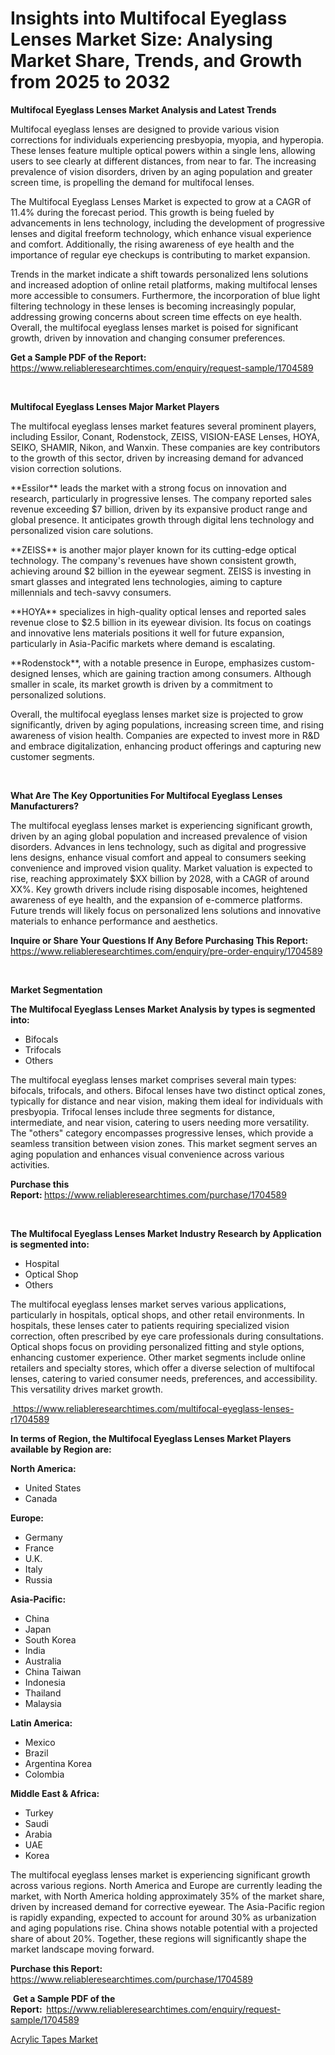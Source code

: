 <p><h1>Insights into Multifocal Eyeglass Lenses Market Size: Analysing Market Share, Trends, and Growth from 2025 to 2032</h1></p><p><strong>Multifocal Eyeglass Lenses Market Analysis and Latest Trends</strong></p>
<p><p>Multifocal eyeglass lenses are designed to provide various vision corrections for individuals experiencing presbyopia, myopia, and hyperopia. These lenses feature multiple optical powers within a single lens, allowing users to see clearly at different distances, from near to far. The increasing prevalence of vision disorders, driven by an aging population and greater screen time, is propelling the demand for multifocal lenses.</p><p>The Multifocal Eyeglass Lenses Market is expected to grow at a CAGR of 11.4% during the forecast period. This growth is being fueled by advancements in lens technology, including the development of progressive lenses and digital freeform technology, which enhance visual experience and comfort. Additionally, the rising awareness of eye health and the importance of regular eye checkups is contributing to market expansion.</p><p>Trends in the market indicate a shift towards personalized lens solutions and increased adoption of online retail platforms, making multifocal lenses more accessible to consumers. Furthermore, the incorporation of blue light filtering technology in these lenses is becoming increasingly popular, addressing growing concerns about screen time effects on eye health. Overall, the multifocal eyeglass lenses market is poised for significant growth, driven by innovation and changing consumer preferences.</p></p>
<p><strong>Get a Sample PDF of the Report:&nbsp;</strong> <a href="https://www.reliableresearchtimes.com/enquiry/request-sample/1704589?utm_campaign=1558&utm_medium=2&utm_source=Github&utm_content=ia&utm_term=09012025&utm_id=multifocal-eyeglass-lenses">https://www.reliableresearchtimes.com/enquiry/request-sample/1704589</a></p>
<p>&nbsp;</p>
<p><strong>Multifocal Eyeglass Lenses Major Market Players</strong></p>
<p><p>The multifocal eyeglass lenses market features several prominent players, including Essilor, Conant, Rodenstock, ZEISS, VISION-EASE Lenses, HOYA, SEIKO, SHAMIR, Nikon, and Wanxin. These companies are key contributors to the growth of this sector, driven by increasing demand for advanced vision correction solutions.</p><p>**Essilor** leads the market with a strong focus on innovation and research, particularly in progressive lenses. The company reported sales revenue exceeding $7 billion, driven by its expansive product range and global presence. It anticipates growth through digital lens technology and personalized vision care solutions.</p><p>**ZEISS** is another major player known for its cutting-edge optical technology. The company's revenues have shown consistent growth, achieving around $2 billion in the eyewear segment. ZEISS is investing in smart glasses and integrated lens technologies, aiming to capture millennials and tech-savvy consumers.</p><p>**HOYA** specializes in high-quality optical lenses and reported sales revenue close to $2.5 billion in its eyewear division. Its focus on coatings and innovative lens materials positions it well for future expansion, particularly in Asia-Pacific markets where demand is escalating.</p><p>**Rodenstock**, with a notable presence in Europe, emphasizes custom-designed lenses, which are gaining traction among consumers. Although smaller in scale, its market growth is driven by a commitment to personalized solutions.</p><p>Overall, the multifocal eyeglass lenses market size is projected to grow significantly, driven by aging populations, increasing screen time, and rising awareness of vision health. Companies are expected to invest more in R&D and embrace digitalization, enhancing product offerings and capturing new customer segments.</p></p>
<p>&nbsp;</p>
<p><strong>What Are The Key Opportunities For Multifocal Eyeglass Lenses Manufacturers?</strong></p>
<p><p>The multifocal eyeglass lenses market is experiencing significant growth, driven by an aging global population and increased prevalence of vision disorders. Advances in lens technology, such as digital and progressive lens designs, enhance visual comfort and appeal to consumers seeking convenience and improved vision quality. Market valuation is expected to rise, reaching approximately $XX billion by 2028, with a CAGR of around XX%. Key growth drivers include rising disposable incomes, heightened awareness of eye health, and the expansion of e-commerce platforms. Future trends will likely focus on personalized lens solutions and innovative materials to enhance performance and aesthetics.</p></p>
<p><strong>Inquire or Share Your Questions If Any Before Purchasing This Report:</strong> <a href="https://www.reliableresearchtimes.com/enquiry/pre-order-enquiry/1704589?utm_campaign=1558&utm_medium=2&utm_source=Github&utm_content=ia&utm_term=09012025&utm_id=multifocal-eyeglass-lenses">https://www.reliableresearchtimes.com/enquiry/pre-order-enquiry/1704589</a></p>
<p>&nbsp;</p>
<p><strong>Market Segmentation</strong></p>
<p><strong>The Multifocal Eyeglass Lenses Market Analysis by types is segmented into:</strong></p>
<p><ul><li>Bifocals</li><li>Trifocals</li><li>Others</li></ul></p>
<p><p>The multifocal eyeglass lenses market comprises several main types: bifocals, trifocals, and others. Bifocal lenses have two distinct optical zones, typically for distance and near vision, making them ideal for individuals with presbyopia. Trifocal lenses include three segments for distance, intermediate, and near vision, catering to users needing more versatility. The "others" category encompasses progressive lenses, which provide a seamless transition between vision zones. This market segment serves an aging population and enhances visual convenience across various activities.</p></p>
<p><strong>Purchase this Report:&nbsp;</strong><a href="https://www.reliableresearchtimes.com/purchase/1704589?utm_campaign=1558&utm_medium=2&utm_source=Github&utm_content=ia&utm_term=09012025&utm_id=multifocal-eyeglass-lenses">https://www.reliableresearchtimes.com/purchase/1704589</a></p>
<p>&nbsp;</p>
<p><strong>The Multifocal Eyeglass Lenses Market Industry Research by Application is segmented into:</strong></p>
<p><ul><li>Hospital</li><li>Optical Shop</li><li>Others</li></ul></p>
<p><p>The multifocal eyeglass lenses market serves various applications, particularly in hospitals, optical shops, and other retail environments. In hospitals, these lenses cater to patients requiring specialized vision correction, often prescribed by eye care professionals during consultations. Optical shops focus on providing personalized fitting and style options, enhancing customer experience. Other market segments include online retailers and specialty stores, which offer a diverse selection of multifocal lenses, catering to varied consumer needs, preferences, and accessibility. This versatility drives market growth.</p></p>
<p><a href="https://www.reliableresearchtimes.com/multifocal-eyeglass-lenses-r1704589?utm_campaign=1558&utm_medium=2&utm_source=Github&utm_content=ia&utm_term=09012025&utm_id=multifocal-eyeglass-lenses">&nbsp;https://www.reliableresearchtimes.com/multifocal-eyeglass-lenses-r1704589</a></p>
<p><strong>In terms of Region, the Multifocal Eyeglass Lenses Market Players available by Region are:</strong></p>
<p>
    <p> <strong> North America: </strong>
        <ul>
            <li>United States</li>
            <li>Canada</li>
        </ul>
        </p> 
    <p> <strong> Europe: </strong>
        <ul>
            <li>Germany</li>
            <li>France</li>
            <li>U.K.</li>
            <li>Italy</li>
            <li>Russia</li>
        </ul>
        </p> 
    <p> <strong> Asia-Pacific: </strong>
        <ul>
            <li>China</li>
            <li>Japan</li>
            <li>South Korea</li>
            <li>India</li>
            <li>Australia</li>
            <li>China Taiwan</li>
            <li>Indonesia</li>
            <li>Thailand</li>
            <li>Malaysia</li>
        </ul>
        </p> 
    <p> <strong> Latin America: </strong>
        <ul>
            <li>Mexico</li>
            <li>Brazil</li>
            <li>Argentina Korea</li>
            <li>Colombia</li>
        </ul>
        </p> 
    <p> <strong> Middle East & Africa: </strong>
        <ul>
            <li>Turkey</li>
            <li>Saudi</li>
            <li>Arabia</li>
            <li>UAE</li>
            <li>Korea</li>
        </ul>
    </p>
    </p>
<p><p>The multifocal eyeglass lenses market is experiencing significant growth across various regions. North America and Europe are currently leading the market, with North America holding approximately 35% of the market share, driven by increased demand for corrective eyewear. The Asia-Pacific region is rapidly expanding, expected to account for around 30% as urbanization and aging populations rise. China shows notable potential with a projected share of about 20%. Together, these regions will significantly shape the market landscape moving forward.</p></p>
<p><strong>Purchase this Report: </strong><a href="https://www.reliableresearchtimes.com/purchase/1704589?utm_campaign=1558&utm_medium=2&utm_source=Github&utm_content=ia&utm_term=09012025&utm_id=multifocal-eyeglass-lenses">https://www.reliableresearchtimes.com/purchase/1704589</a></p>
<p>&nbsp;<strong>Get a Sample PDF of the Report:&nbsp;&nbsp;</strong><a href="https://www.reliableresearchtimes.com/enquiry/request-sample/1704589?utm_campaign=1558&utm_medium=2&utm_source=Github&utm_content=ia&utm_term=09012025&utm_id=multifocal-eyeglass-lenses">https://www.reliableresearchtimes.com/enquiry/request-sample/1704589</a></p>
<p><strong></strong></p>
<p><p><a href="https://github.com/willjis/Market-Research-Report-List-1/blob/main/acrylic-tapes-market.md?utm_campaign=1558&utm_medium=2&utm_source=Github&utm_content=ia&utm_term=09012025&utm_id=multifocal-eyeglass-lenses">Acrylic Tapes Market</a></p></p>
